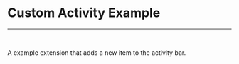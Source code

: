 # Custom Activity Example
-------------------------

&nbsp;

A example extension that adds a new item to the activity bar.
